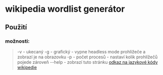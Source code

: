 # wikipedia wordlist generátor
## Použití
### možnosti:
> -v - ukecaný
> -g - grafický - vypne headless mode prohližeče a zobrazí je na obrazovku
> -p - počet procesů - nastaví kolik prohlížečů pojede zároveň
--help - zobrazí tuto stránku
[odkaz na jazykové kódy wikipedie](https://en.wikipedia.org/wiki/List_of_Wikipedias#Wikipedia_edition_codes)
